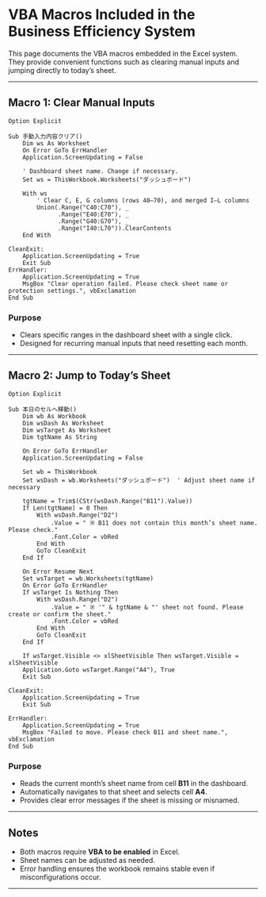 # VBA Macros Included in the Business Efficiency System

This page documents the VBA macros embedded in the Excel system.  
They provide convenient functions such as clearing manual inputs and jumping directly to today’s sheet.

---

## Macro 1: Clear Manual Inputs

```vba
Option Explicit

Sub 手動入力内容クリア()
    Dim ws As Worksheet
    On Error GoTo ErrHandler
    Application.ScreenUpdating = False

    ' Dashboard sheet name. Change if necessary.
    Set ws = ThisWorkbook.Worksheets("ダッシュボード")

    With ws
        ' Clear C, E, G columns (rows 40–70), and merged I–L columns
        Union(.Range("C40:C70"), _
              .Range("E40:E70"), _
              .Range("G40:G70"), _
              .Range("I40:L70")).ClearContents
    End With

CleanExit:
    Application.ScreenUpdating = True
    Exit Sub
ErrHandler:
    Application.ScreenUpdating = True
    MsgBox "Clear operation failed. Please check sheet name or protection settings.", vbExclamation
End Sub
```

### Purpose
- Clears specific ranges in the dashboard sheet with a single click.  
- Designed for recurring manual inputs that need resetting each month.  

---

## Macro 2: Jump to Today’s Sheet

```vba
Option Explicit

Sub 本日のセルへ移動()
    Dim wb As Workbook
    Dim wsDash As Worksheet
    Dim wsTarget As Worksheet
    Dim tgtName As String

    On Error GoTo ErrHandler
    Application.ScreenUpdating = False

    Set wb = ThisWorkbook
    Set wsDash = wb.Worksheets("ダッシュボード")  ' Adjust sheet name if necessary

    tgtName = Trim$(CStr(wsDash.Range("B11").Value))
    If Len(tgtName) = 0 Then
        With wsDash.Range("D2")
            .Value = " ※ B11 does not contain this month’s sheet name. Please check."
            .Font.Color = vbRed
        End With
        GoTo CleanExit
    End If

    On Error Resume Next
    Set wsTarget = wb.Worksheets(tgtName)
    On Error GoTo ErrHandler
    If wsTarget Is Nothing Then
        With wsDash.Range("D2")
            .Value = " ※ '" & tgtName & "' sheet not found. Please create or confirm the sheet."
            .Font.Color = vbRed
        End With
        GoTo CleanExit
    End If

    If wsTarget.Visible <> xlSheetVisible Then wsTarget.Visible = xlSheetVisible
    Application.Goto wsTarget.Range("A4"), True
    Exit Sub

CleanExit:
    Application.ScreenUpdating = True
    Exit Sub

ErrHandler:
    Application.ScreenUpdating = True
    MsgBox "Failed to move. Please check B11 and sheet name.", vbExclamation
End Sub
```

### Purpose
- Reads the current month’s sheet name from cell **B11** in the dashboard.  
- Automatically navigates to that sheet and selects cell **A4**.  
- Provides clear error messages if the sheet is missing or misnamed.  

---

## Notes
- Both macros require **VBA to be enabled** in Excel.  
- Sheet names can be adjusted as needed.  
- Error handling ensures the workbook remains stable even if misconfigurations occur.  

---

